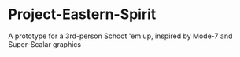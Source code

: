 # Project-Eastern-Spirit
A prototype for a 3rd-person Schoot 'em up, inspired by Mode-7 and Super-Scalar graphics
